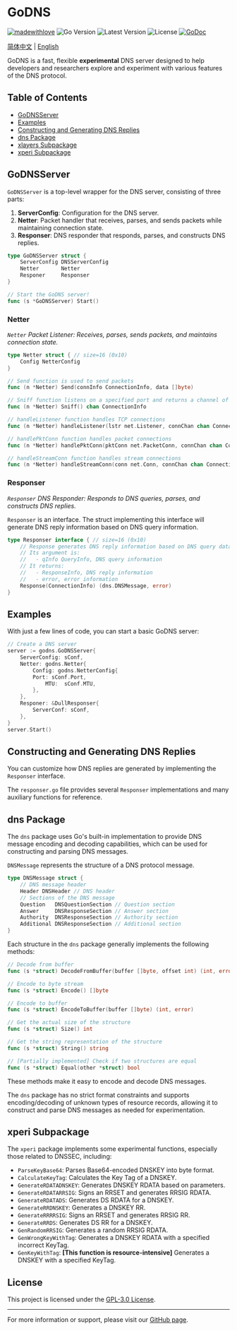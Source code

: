 # GoDNS

[![madewithlove](https://img.shields.io/badge/made_with-%E2%9D%A4-red?style=for-the-badge&labelColor=orange&style=flat-square)](https://github.com/TochusC/godns)
![Go Version](https://img.shields.io/github/go-mod/go-version/tochusc/godns/master?filename=go.mod&style=flat-square)
![Latest Version](https://img.shields.io/github/v/tag/tochusc/godns?label=latest&style=flat-square)
![License](https://img.shields.io/github/license/tochusc/godns?style=flat-square)
[![GoDoc](https://godoc.org/github.com/tochusc/godns?status.svg)](https://godoc.org/github.com/tochusc/godns)

[简体中文](../../README.md) | [English](README.md)

GoDNS is a fast, flexible **experimental** DNS server designed to help developers and researchers explore and experiment with various features of the DNS protocol.

## Table of Contents

- [GoDNSServer](#godnsserver)
- [Examples](#examples)
- [Constructing and Generating DNS Replies](#constructing-and-generating-dns-replies)
- [dns Package](#dns-package)
- [xlayers Subpackage](#xlayers-subpackage)
- [xperi Subpackage](#xperi-subpackage)

## GoDNSServer

`GoDNSServer` is a top-level wrapper for the DNS server, consisting of three parts:

1. **ServerConfig**: Configuration for the DNS server.
2. **Netter**: Packet handler that receives, parses, and sends packets while maintaining connection state.
3. **Responser**: DNS responder that responds, parses, and constructs DNS replies.

```go
type GoDNSServer struct {
    ServerConfig DNSServerConfig
    Netter       Netter
    Responer     Responser
}

// Start the GoDNS server!
func (s *GoDNSServer) Start()
```

### Netter

*`Netter` Packet Listener: Receives, parses, sends packets, and maintains connection state.*

```go
type Netter struct { // size=16 (0x10)
    Config NetterConfig
}

// Send function is used to send packets
func (n *Netter) Send(connInfo ConnectionInfo, data []byte)

// Sniff function listens on a specified port and returns a channel of connection information
func (n *Netter) Sniff() chan ConnectionInfo

// handleListener function handles TCP connections
func (n *Netter) handleListener(lstr net.Listener, connChan chan ConnectionInfo)

// handlePktConn function handles packet connections
func (n *Netter) handlePktConn(pktConn net.PacketConn, connChan chan ConnectionInfo)

// handleStreamConn function handles stream connections
func (n *Netter) handleStreamConn(conn net.Conn, connChan chan ConnectionInfo)
```

### Responser

*`Responser` DNS Responder: Responds to DNS queries, parses, and constructs DNS replies.*

`Responser` is an interface. The struct implementing this interface will generate DNS reply information based on DNS query information.

```go
type Responser interface { // size=16 (0x10)
    // Response generates DNS reply information based on DNS query data.
    // Its argument is:
    //   - qInfo QueryInfo, DNS query information
    // It returns:
    //   - ResponseInfo, DNS reply information
    //   - error, error information
    Response(ConnectionInfo) (dns.DNSMessage, error)
}
```

## Examples

With just a few lines of code, you can start a basic GoDNS server:

```go
// Create a DNS server
server := godns.GoDNSServer{
    ServerConfig: sConf,
    Netter: godns.Netter{
        Config: godns.NetterConfig{
        Port: sConf.Port,
            MTU:  sConf.MTU,
        },
    },
    Responer: &DullResponser{
        ServerConf: sConf,
    },
}
server.Start()
```

## Constructing and Generating DNS Replies

You can customize how DNS replies are generated by implementing the `Responser` interface.

The `responser.go` file provides several `Responser` implementations and many auxiliary functions for reference.

## dns Package

The `dns` package uses Go's built-in implementation to provide DNS message encoding and decoding capabilities, which can be used for constructing and parsing DNS messages.

`DNSMessage` represents the structure of a DNS protocol message.

```go
type DNSMessage struct {
    // DNS message header
    Header DNSHeader // DNS header
    // Sections of the DNS message
    Question   DNSQuestionSection // Question section
    Answer     DNSResponseSection // Answer section
    Authority  DNSResponseSection // Authority section
    Additional DNSResponseSection // Additional section
}
```

Each structure in the `dns` package generally implements the following methods:

```go
// Decode from buffer
func (s *struct) DecodeFromBuffer(buffer []byte, offset int) (int, error)

// Encode to byte stream
func (s *struct) Encode() []byte

// Encode to buffer
func (s *struct) EncodeToBuffer(buffer []byte) (int, error)

// Get the actual size of the structure
func (s *struct) Size() int

// Get the string representation of the structure
func (s *struct) String() string

// [Partially implemented] Check if two structures are equal
func (s *struct) Equal(other *struct) bool
```

These methods make it easy to encode and decode DNS messages.

The `dns` package has no strict format constraints and supports encoding/decoding of unknown types of resource records, allowing it to construct and parse DNS messages as needed for experimentation.

## xperi Subpackage

The `xperi` package implements some experimental functions, especially those related to DNSSEC, including:

- `ParseKeyBase64`: Parses Base64-encoded DNSKEY into byte format.
- `CalculateKeyTag`: Calculates the Key Tag of a DNSKEY.
- `GenerateRDATADNSKEY`: Generates DNSKEY RDATA based on parameters.
- `GenerateRDATARRSIG`: Signs an RRSET and generates RRSIG RDATA.
- `GenerateRDATADS`: Generates DS RDATA for a DNSKEY.
- `GenerateRRDNSKEY`: Generates a DNSKEY RR.
- `GenerateRRRRSIG`: Signs an RRSET and generates RRSIG RR.
- `GenerateRRDS`: Generates DS RR for a DNSKEY.
- `GenRandomRRSIG`: Generates a random RRSIG RDATA.
- `GenWrongKeyWithTag`: Generates a DNSKEY RDATA with a specified incorrect KeyTag.
- `GenKeyWithTag`: **[This function is resource-intensive]** Generates a DNSKEY with a specified KeyTag.

## License

This project is licensed under the [GPL-3.0 License](LICENSE).

---

For more information or support, please visit our [GitHub page](https://github.com/TochusC/godns).